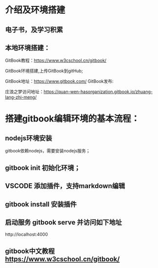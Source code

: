 # 介绍及环境搭建

## 电子书，及学习积累

## 本地环境搭建：&#x20;

GitBook教程：https://www.w3cschool.cn/gitbook/

&#x20;GitBook环境搭建,上传GitBook到gitHub;&#x20;

GitBook地址：https://www.gitbook.com/ GitBook发布:&#x20;

庄浪之梦访问地址：https://quan-wen-hasorganization.gitbook.io/zhuang-lang-zhi-meng/
#  搭建gitbook编辑环境的基本流程：
 ## nodejs环境安装
  gitbook依赖nodejs，需要安装nodejs服务；
## gitbook init  初始化环境；

## VSCODE 添加插件，支持markdown编辑

## gitbook install 安装插件

## 启动服务 gitbook serve 并访问如下地址
   http://localhost:4000
## gitbook中文教程 https://www.w3cschool.cn/gitbook/

